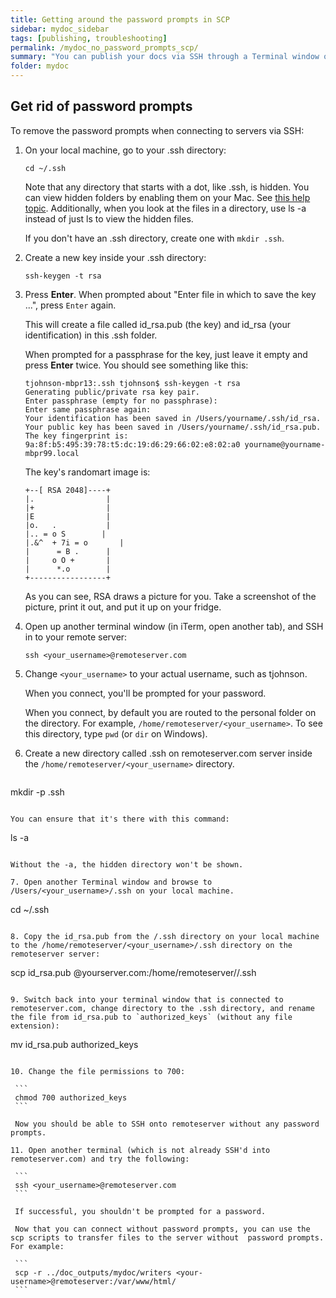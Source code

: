 ```yaml
---
title: Getting around the password prompts in SCP
sidebar: mydoc_sidebar
tags: [publishing, troubleshooting]
permalink: /mydoc_no_password_prompts_scp/
summary: "You can publish your docs via SSH through a Terminal window or more likely, via a shell script that you simply execute as part of the publishing process. However, you will be prompted for your password with each file transfer unless you configure passwordless SSH. The basic process for setting up password less SSH is to create a key on your own machine that you also transfer to the remote machine. When you use the SCP command, the remote machine checks that you have the authorized key and allows access without a password prompt."
folder: mydoc
---
```


## Get rid of password prompts


To remove the password prompts when connecting to servers via SSH:

1. On your local machine, go to your .ssh directory:

   ```
   cd ~/.ssh
   ```

   Note that any directory that starts with a dot, like .ssh, is hidden. You can view hidden folders by enabling them on your Mac. See [this help topic](http://ianlunn.co.uk/articles/quickly-showhide-hidden-files-mac-os-x-mavericks/). Additionally, when you look at the files in a directory, use ls -a instead of just ls to view the hidden files.

   If you don't have an .ssh directory, create one with `mkdir .ssh`.

2. Create a new key inside your .ssh directory:

   ```
   ssh-keygen -t rsa
   ```

3. Press **Enter**. When prompted about "Enter file in which to save the key ...", press ```Enter``` again.

   This will create a file called id_rsa.pub (the key) and id_rsa (your identification) in this .ssh folder.

   When prompted for a passphrase for the key, just leave it empty and press **Enter** twice. You should see something like this:

   ```   
   tjohnson-mbpr13:.ssh tjohnson$ ssh-keygen -t rsa
   Generating public/private rsa key pair.
   Enter passphrase (empty for no passphrase):
   Enter same passphrase again:
   Your identification has been saved in /Users/yourname/.ssh/id_rsa.
   Your public key has been saved in /Users/yourname/.ssh/id_rsa.pub.
   The key fingerprint is:
   9a:8f:b5:495:39:78:t5:dc:19:d6:29:66:02:e8:02:a0 yourname@yourname-mbpr99.local
   ```

   The key's randomart image is:

   ```
   +--[ RSA 2048]----+
   |.                |
   |+                |
   |E                |
   |o.   .           |
   |.. = o S        |
   |.&^  + 7i = o       |
   |      = B .      |
   |     o O +       |
   |      *.o        |
   +-----------------+
   ```

   As you can see, RSA draws a picture for you. Take a screenshot of the picture, print it out, and put it up on your fridge.

4. Open up another terminal window (in iTerm, open another tab), and SSH in to your remote server:

   ```
   ssh <your_username>@remoteserver.com
   ```

5. Change `<your_username>` to your actual username, such as tjohnson.

   When you connect, you'll be prompted for your password.

   When you connect, by default you are routed to the personal folder on the directory. For example, `/home/remoteserver/<your_username>`. To see this directory, type `pwd` (or `dir` on Windows).

6. Create a new directory called .ssh on remoteserver.com server inside the `/home/remoteserver/<your_username>` directory.

   ```
  mkdir -p .ssh
   ```

   You can ensure that it's there with this command:

   ```
   ls -a
   ```

   Without the -a, the hidden directory won't be shown.

7. Open another Terminal window and browse to /Users/<your_username>/.ssh on your local machine.

   ```
   cd ~/.ssh
   ```

8. Copy the id_rsa.pub from the /.ssh directory on your local machine to the /home/remoteserver/<your_username>/.ssh directory on the remoteserver server:

   ```
   scp id_rsa.pub <your-username>@yourserver.com:/home/remoteserver/<your-username>/.ssh
   ```

9. Switch back into your terminal window that is connected to remoteserver.com, change directory to the .ssh directory, and rename the file from id_rsa.pub to `authorized_keys` (without any file extension):

   ```
   mv id_rsa.pub authorized_keys
   ```

10. Change the file permissions to 700:

    ```
    chmod 700 authorized_keys
    ```

    Now you should be able to SSH onto remoteserver without any password prompts.

11. Open another terminal (which is not already SSH'd into remoteserver.com) and try the following:

    ```
    ssh <your_username>@remoteserver.com
    ```

    If successful, you shouldn't be prompted for a password.

    Now that you can connect without password prompts, you can use the scp scripts to transfer files to the server without  password prompts. For example:

    ```
    scp -r ../doc_outputs/mydoc/writers <your-username>@remoteserver:/var/www/html/
    ```
